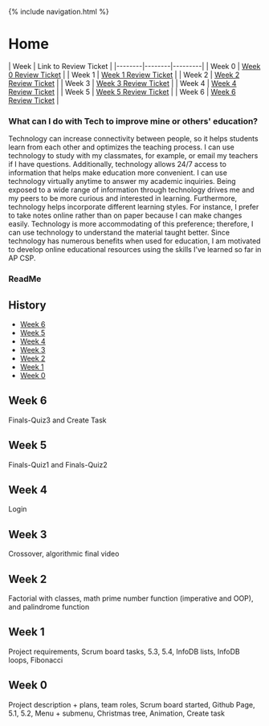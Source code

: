 {% include navigation.html %}

# Home

| Week | Link to Review Ticket |
|--------|--------|---------|
| Week 0 | [Week 0 Review Ticket](https://github.com/arushi10/individual/issues/1) |
| Week 1 | [Week 1 Review Ticket](https://github.com/arushi10/individual/issues/2) |
| Week 2 | [Week 2 Review Ticket](https://github.com/arushi10/individual/issues/3) |
| Week 3 | [Week 3 Review Ticket](https://github.com/arushi10/individual/issues/4) |
| Week 4 | [Week 4 Review Ticket](https://github.com/arushi10/individual/issues/6) |
| Week 5 | [Week 5 Review Ticket](https://github.com/arushi10/individual/issues/8) |
| Week 6 | [Week 6 Review Ticket](https://github.com/arushi10/individual/issues/9) |


### What can I do with Tech to improve mine or others' education?

Technology can increase connectivity between people, so it helps students learn from each other and optimizes the teaching process. I can use technology to study with my classmates, for example, or email my teachers if I have questions. Additionally, technology allows 24/7 access to information that helps make education more convenient. I can use technology virtually anytime to answer my academic inquiries. Being exposed to a wide range of information through technology drives me and my peers to be more curious and interested in learning. Furthermore, technology helps incorporate different learning styles. For instance, I prefer to take notes online rather than on paper because I can make changes easily. Technology is more accommodating of this preference; therefore, I can use technology to understand the material taught better. Since technology has numerous benefits when used for education, I am motivated to develop online educational resources using the skills I’ve learned so far in AP CSP.

### ReadMe

## History
<!--   - [Week 11](#eleven)
  - [Week 10](#ten)
  - [Week 9](#nine)
  - [Week 8](#eight)
  - [Week 7](#seven) -->
  - [Week 6](#six)
  - [Week 5](#five) 
  - [Week 4](#four) 
  - [Week 3](#three) 
  - [Week 2](#two) 
  - [Week 1](#one) 
  - [Week 0](#zero)

## Week 6 <a id="six" name="six"></a>


Finals-Quiz3 and Create Task


## Week 5 <a id="five" name="five"></a>


Finals-Quiz1 and Finals-Quiz2


## Week 4 <a id="four" name="four"></a>


Login


## Week 3 <a id="three" name="three"></a>


Crossover, algorithmic final video


## Week 2 <a id="two" name="two"></a>


Factorial with classes, math prime number function (imperative and OOP), and palindrome function


## Week 1 <a id="one" name="one"></a>


Project requirements, Scrum board tasks, 5.3, 5.4, InfoDB lists, InfoDB loops, Fibonacci


## Week 0 <a id="zero" name="zero"></a>


Project description + plans, team roles, Scrum board started, Github Page, 5.1, 5.2, Menu + submenu, Christmas tree, Animation, Create task
